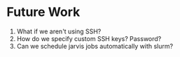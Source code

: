 # Future Work

1. What if we aren't using SSH?
2. How do we specify custom SSH keys? Password?
3. Can we schedule jarvis jobs automatically with slurm?
